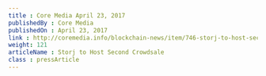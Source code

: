 ```yaml
---
title : Core Media April 23, 2017
publishedBy : Core Media
publishedOn : April 23, 2017
link : http://coremedia.info/blockchain-news/item/746-storj-to-host-second-crowdsale
weight: 121
articleName : Storj to Host Second Crowdsale
class : pressArticle
---
```

